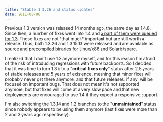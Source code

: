 ```yaml
---
title: "Stable 1.3.26 and status updates"
date: 2011-08-06
---
```


Previous 1.3 version was released 14 months ago, the same day as 1.4.8. Since then, a number of fixes went into 1.4 and [a part of them were queued for 1.3](/download/1.3/src/CHANGELOG). These fixes are not \*that much\* important but are still worth a release. Thus, both 1.3.26 and 1.3.15.13 were released and are available as [source](/download/1.3/src/) and [precompiled binaries](/download/1.3/bin/) for Linux/x86 and Solaris/sparc.

I realized that I don't use 1.3 anymore myself, and for this reason I'm afraid of the risk of introducing regressions with future backports. So I decided that it was time to turn 1.3 into a "**critical fixes only**" status after 2.5 years of stable releases and 5 years of existence, meaning that minor fixes will probably never get there anymore, and that future releases, if any, will be focused on important bugs. That does not mean it's not supported anymore, but that fixes will come at a very slow pace and that new deployments are encouraged to use 1.4 if they expect a responsive support.

I'm also switching the 1.3.14 and 1.2 branches to the "**unmaintained**" status since nobody appears to be using them anymore (last fixes were more than 2 and 3 years ago respectively).
